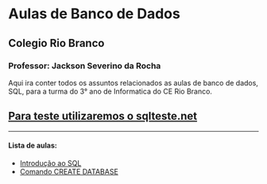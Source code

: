 # Aulas de Banco de Dados

## Colegio Rio Branco
### Professor: **Jackson Severino da Rocha**

Aqui ira conter todos os assuntos relacionados as aulas de banco de dados, SQL, para a turma do 3° ano de Informatica do CE Rio Branco.


## [Para teste utilizaremos o sqlteste.net](https://sqltest.net/)
____
#### Lista de aulas:
 - [Introdução ao SQL](docs/INTRODUCAO_SQL.md)
 - [Comando CREATE DATABASE](docs/AULA_1_CREATE_DATABASE.md)